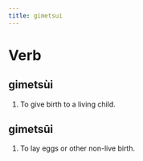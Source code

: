 ```yaml
---
title: gimetsui
---
```


Verb
================================

gimetsùi
----------------

1. To give birth to a living child.

gimetsūi
----------------

1. To lay eggs or other non-live birth.
